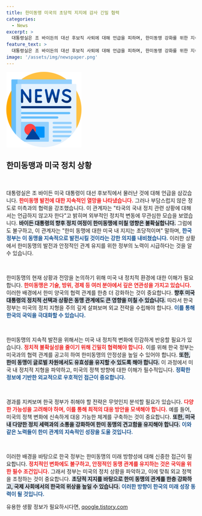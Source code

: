 ```yaml
---
title: 한미동맹 미국의 초당적 지지에 감사 긴밀 협력
categories:
  - News
excerpt: >
  대통령실은 조 바이든의 대선 후보직 사퇴에 대해 언급을 피하며, 한미동맹 강화를 위한 지속적인 협력을 약속했습니다. 항구적인 동맹 관계의 중요성을 강조하면서도, 미국의 국내 정치에 대한 발언은 자제하겠다는 입장을 보였습니다.
feature_text: >
  대통령실은 조 바이든의 대선 후보직 사퇴에 대해 언급을 피하며, 한미동맹 강화를 위한 지속적인 협력을 약속했습니다. 항구적인 동맹 관계의 중요성을 강조하면서도, 미국의 국내 정치에 대한 발언은 자제하겠다는 입장을 보였습니다.
image: '/assets/img/newspaper.png'
---
```


<p><img src="/assets/img/newspaper.png" alt="kimp 속보" /></p>

<h2 data-ke-size="size26">한미동맹과 미국 정치 상황</h2>

<p data-ke-size="size16">&nbsp;</p>

<p>대통령실은 조 바이든 미국 대통령이 대선 후보직에서 물러난 것에 대해 언급을 삼갔습니다. <b><span style="color: #ee2323;">한미동맹 발전에 대한 지속적인 열망을 나타냈습니다.</span></b> 그러나 부담스럽지 않은 정도로 미측과의 협력을 강조했습니다. 이 관계자는 "타국의 국내 정치 관련 상황에 대해서는 언급하지 않고자 한다"고 밝히며 외부적인 정치적 변동에 무관심한 모습을 보였습니다. <b><span style="background-color: #21538527;">바이든 대통령의 향후 정치 여정이 한미동맹에 미칠 영향은 불확실합니다.</span></b> 그럼에도 불구하고, 이 관계자는 "한미 동맹에 대한 미국 내 지지는 초당적이며" 말하며, <b><span style="color: #1a5490;">한국 정부는 이 동맹을 지속적으로 발전시킬 것이라는 강한 의지를 내비쳤습니다.</span></b> 이러한 상황에서 한미동맹의 발전과 안정적인 관계 유지를 위한 정부의 노력이 시급하다는 것을 알 수 있습니다. </p>

<p data-ke-size="size16">&nbsp;</p>

<p>한미동맹의 현재 상황과 전망을 논의하기 위해 미국 내 정치적 환경에 대한 이해가 필요합니다. <b><span style="color: #ee2323;">한미동맹은 기술, 방위, 경제 등 여러 분야에서 깊은 연관성을 가지고 있습니다.</span></b> 이러한 배경에서 한미 양국의 협력 관계를 한층 더 강화하는 것이 중요합니다. <b><span style="background-color: #21538527;">향후 미국 대통령의 정치적 선택과 상황은 동맹 관계에도 큰 영향을 미칠 수 있습니다.</span></b> 따라서 한국 정부는 미국의 정치 지형을 주의 깊게 살펴보며 외교 전략을 수립해야 합니다. <b><span style="color: #1a5490;">이를 통해 한국의 국익을 극대화할 수 있습니다.</span></b> </p>

<p data-ke-size="size16">&nbsp;</p>

<p>한미동맹의 지속적 발전을 위해서는 미국 내 정치적 변화에 민감하게 반응할 필요가 있습니다. <b><span style="color: #ee2323;">정치적 불확실성을 줄이기 위해 긴밀히 협력해야 합니다.</span></b> 이를 위해 한국 정부는 미국과의 협력 관계를 공고히 하여 한미동맹의 안정성을 높일 수 있어야 합니다. <b><span style="background-color: #21538527;">또한, 한미 동맹이 글로벌 차원에서도 유효성을 유지할 수 있도록 해야 합니다.</span></b> 이 과정에서 미국 내 정치적 지형을 파악하고, 미국의 정책 방향에 대한 이해가 필수적입니다. <b><span style="color: #1a5490;">정확한 정보에 기반한 외교적으로 우호적인 접근이 중요합니다.</span></b></p>

<p data-ke-size="size16">&nbsp;</p>

<p>경과를 지켜보며 한국 정부가 취해야 할 전략은 무엇인지 분석할 필요가 있습니다. <b><span style="color: #ee2323;">다양한 가능성을 고려해야 하며, 이를 통해 최적의 대응 방안을 모색해야 합니다.</span></b> 예를 들어, 미국의 정책 변화에 신속하게 대응 가능한 체계를 구축하는 것이 중요합니다. <b><span style="background-color: #21538527;">또한, 미국 내 다양한 정치 세력과의 소통을 강화하여 한미 동맹의 견고함을 유지해야 합니다.</span></b> <b><span style="color: #1a5490;">이와 같은 노력들이 한미 관계의 지속적인 성장을 도울 것입니다.</span></b> </p>

<p data-ke-size="size16">&nbsp;</p>

<p>이러한 배경을 바탕으로 한국 정부는 한미동맹의 미래 방향성에 대해 신중한 접근이 필요합니다. <b><span style="color: #ee2323;">정치적인 변화에도 불구하고, 안정적인 동맹 관계를 유지하는 것은 국익을 위한 필수 조건입니다.</span></b> 그래서 정부는 미국의 정치 상황을 파악하고, 이에 맞춰 외교 정책을 조정하는 것이 중요합니다. <b><span style="background-color: #21538527;">초당적 지지를 바탕으로 한미 동맹의 관계를 한층 강화하고, 국제 사회에서의 한국의 위상을 높일 수 있습니다.</span></b> <b><span style="color: #1a5490;">이러한 방향이 한국의 미래 성장 동력이 될 것입니다.</span></b></p>
유용한 생활 정보가 필요하시다면, <a href="https://qoogle.tistory.com" rel="dofollow">qoogle.tistory.com</a>


